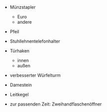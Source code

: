 * Münzstapler
  - Euro
  - andere
* Pfeil
* Stuhllehnentelefonhalter
* Türhaken
  - innen
  - außen
* verbesserter Würfelturm
* Damestein
* Leitkegel

* zur passenden Zeit: Zweihandflaschenöffner
